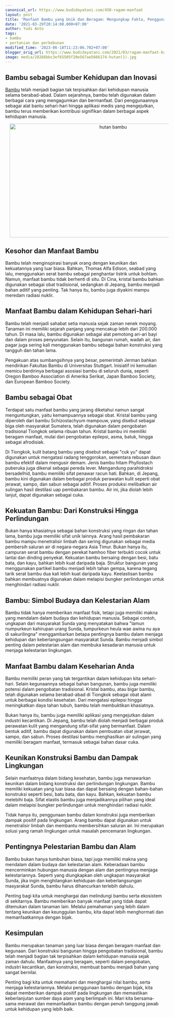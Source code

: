 ```yaml
---
canonical_url: https://www.budidayatani.com/450-ragam-manfaat
layout: post
title: 'Manfaat Bambu yang Unik dan Beragam: Mengungkap Fakta, Penggunaan, dan Keistimewaannya'
date: '2021-03-29T20:14:00.000+07:00'
author: Yudi Anto
tags:
- bambu
- pertanian dan perkebunan
modified_time: '2023-06-18T11:23:06.702+07:00'
blogger_orig_url: https://www.budidayatani.com/2021/03/ragam-manfaat-bambu-dari-waktu-ke-waktu.html
image: media/28266bbc3ef65505f20e567ae5666174-hutan(1).jpg
---
```

<h2>Bambu sebagai Sumber Kehidupan dan Inovasi</h2><p><a href="https://www.budidayatani.com/search/label/bambu">Bambu</a> telah menjadi bagian tak terpisahkan dari kehidupan manusia selama berabad-abad. Dalam sejarahnya, bambu telah digunakan dalam berbagai cara yang mengagumkan dan bermanfaat. Dari penggunaannya sebagai alat bantu sehari-hari hingga aplikasi medis yang mengejutkan, bambu terus memberikan kontribusi signifikan dalam berbagai aspek kehidupan manusia.</p><div class="separator" style="clear: both; text-align: center;"><a href="https://blogger.googleusercontent.com/img/b/R29vZ2xl/AVvXsEiSfHipRe4uITSZ8jiQfFqQ5qjS2S5b1Ds5wEB5Xb_ZskOT9TymrRiLerz_DFeSn9jCSumVrKi1fhpUgaFSIDGfElaZz3fa49VBzACCVhulZjOKN_6XHrYi2Uf4F7Z79Gq9JdQIpCWVmkUnyBKWpCJcf0GI6peBPDq-0TfdU-iSeykZrfwfe5vRC5QxEQ/s2133/hutan(1).jpg" imageanchor="1" style="margin-left: 1em; margin-right: 1em;"><img alt="hutan bambu" border="0" data-original-height="1200" data-original-width="2133" height="360" src="https://blogger.googleusercontent.com/img/b/R29vZ2xl/AVvXsEiSfHipRe4uITSZ8jiQfFqQ5qjS2S5b1Ds5wEB5Xb_ZskOT9TymrRiLerz_DFeSn9jCSumVrKi1fhpUgaFSIDGfElaZz3fa49VBzACCVhulZjOKN_6XHrYi2Uf4F7Z79Gq9JdQIpCWVmkUnyBKWpCJcf0GI6peBPDq-0TfdU-iSeykZrfwfe5vRC5QxEQ/w640-h360/hutan(1).jpg" width="640" /></a></div><h2>Kesohor dan Manfaat Bambu</h2><p>Bambu telah menginspirasi banyak orang dengan keunikan dan kekuatannya yang luar biasa. Bahkan, Thomas Alfa Edison, seabad yang lalu, menggunakan serat bambu sebagai penghantar listrik untuk bohlam. Namun, manfaat bambu tidak berhenti di situ. Di Cina, kristal bambu bahkan digunakan sebagai obat tradisional, sedangkan di Jepang, bambu menjadi bahan aditif yang penting. Tak hanya itu, bambu juga diyakini mampu meredam radiasi nuklir.</p><h2>Manfaat Bambu dalam Kehidupan Sehari-hari</h2><p>Bambu telah menjadi sahabat setia manusia sejak zaman nenek moyang. Tanaman ini memiliki sejarah panjang yang mencakup lebih dari 200.000 tahun. Di masa lalu, bambu digunakan sebagai alat pemotong ari-ari bayi dan dalam proses penyunatan. Selain itu, bangunan rumah, wadah air, dan pagar juga sering kali menggunakan bambu sebagai bahan konstruksi yang tangguh dan tahan lama.</p><p>Pengakuan atas sumbangsihnya yang besar, pemerintah Jerman bahkan mendirikan Fakultas Bambu di Universitas Stuttgart. Inisiatif ini kemudian memicu berdirinya berbagai asosiasi bambu di seluruh dunia, seperti Oregon Bamboo Association di Amerika Serikat, Japan Bamboo Society, dan European Bamboo Society.</p><h2>Bambu sebagai Obat</h2><p>Terdapat satu manfaat bambu yang jarang diketahui namun sangat menguntungkan, yaitu kemampuannya sebagai obat. Kristal bambu yang diperoleh dari bambu Schizostachyum mampouw, yang disebut sebagai biga oleh masyarakat Sumatera, telah digunakan dalam pengobatan tradisional Tiongkok selama ribuan tahun. Kristal bambu ini memiliki beragam manfaat, mulai dari pengobatan epilepsi, asma, batuk, hingga sebagai afrodisiak.</p><p>Di Tiongkok, kulit batang bambu yang disebut sebagai "cuk yu" dapat digunakan untuk mengatasi radang tenggorokan, sementara rebusan daun bambu efektif dalam mengusir demam. Jenis bambu hitam Phyllostach puberuka juga dikenal sebagai pereda lever. Mengandung parahidroksi bersadelhid, bambu memiliki sifat penawar racun hati. Bahkan, di Jepang, bambu kini digunakan dalam berbagai produk perawatan kulit seperti obat jerawat, sampo, dan sabun sebagai aditif. Proses produksi melibatkan air sulingan hasil destilasi uap pembakaran bambu. Air ini, jika diolah lebih lanjut, dapat digunakan sebagai cuka.</p><h2>Kekuatan Bambu: Dari Konstruksi Hingga Perlindungan</h2><p>Bukan hanya khasiatnya sebagai bahan konstruksi yang ringan dan tahan lama, bambu juga memiliki sifat unik lainnya. Arang hasil pembakaran bambu mampu menetralisir limbah dan sering digunakan sebagai media pembersih saluran air di negara-negara Asia Timur. Bukan hanya itu, campuran serat bambu dengan perekat hamhoo fiber terbukti cocok untuk lantai dan dinding penyekat. Kekuatan bambu bersaing dengan besi, batu bata, dan kayu, bahkan lebih kuat daripada baja. Struktur bangunan yang menggunakan partikel bambu menjadi lebih tahan gempa, karena tegang tarik serat bambu dua kali lebih kuat daripada kayu. Keelastisan bambu bahkan membuatnya digunakan dalam melapisi bungker perlindungan untuk menghindari radiasi nuklir.</p><h2>Bambu: Simbol Budaya dan Kelestarian Alam</h2><p>Bambu tidak hanya memberikan manfaat fisik, tetapi juga memiliki makna yang mendalam dalam budaya dan kehidupan manusia. Sebagai contoh, ungkapan dari masyarakat Sunda yang menyatakan bahwa "lamun numpurkeun kahirupan urang Sunda, tumpurkeun heula wae awina nu aya di sakurilingna" menggambarkan betapa pentingnya bambu dalam menjaga kehidupan dan keberlangsungan masyarakat Sunda. Bambu menjadi simbol penting dalam pelestarian alam dan membuka kesadaran manusia untuk menjaga kelestarian lingkungan.</p><h2>Manfaat Bambu dalam Keseharian Anda</h2><p>Bambu memiliki peran yang tak tergantikan dalam kehidupan kita sehari-hari. Selain kegunaannya sebagai bahan bangunan, bambu juga memiliki potensi dalam pengobatan tradisional. Kristal bambu, atau bigar bambu, telah digunakan selama berabad-abad di Tiongkok sebagai obat alami untuk berbagai kondisi kesehatan. Dari mengatasi epilepsi hingga meningkatkan daya tahan tubuh, bambu telah membuktikan khasiatnya.</p><p>Bukan hanya itu, bambu juga memiliki aplikasi yang mengejutkan dalam industri kecantikan. Di Jepang, bambu telah diolah menjadi berbagai produk perawatan kulit yang mengandung sifat-sifat yang bermanfaat. Dalam bentuk aditif, bambu dapat digunakan dalam pembuatan obat jerawat, sampo, dan sabun. Proses destilasi bambu menghasilkan air sulingan yang memiliki beragam manfaat, termasuk sebagai bahan dasar cuka.</p><h2>Keunikan Konstruksi Bambu dan Dampak Lingkungan</h2><p>Selain manfaatnya dalam bidang kesehatan, bambu juga menawarkan keunikan dalam bidang konstruksi dan perlindungan lingkungan. Bambu memiliki kekuatan yang luar biasa dan dapat bersaing dengan bahan-bahan konstruksi seperti besi, batu bata, dan kayu. Bahkan, kekuatan bambu melebihi baja. Sifat elastis bambu juga menjadikannya pilihan yang ideal dalam melapisi bungker perlindungan untuk menghindari radiasi nuklir.</p><p>Tidak hanya itu, penggunaan bambu dalam konstruksi juga memberikan dampak positif pada lingkungan. Arang bambu dapat digunakan untuk menetralisir limbah dan membantu membersihkan saluran air. Ini merupakan solusi yang ramah lingkungan untuk masalah pencemaran lingkungan.</p><h2>Pentingnya Pelestarian Bambu dan Alam</h2><p>Bambu bukan hanya tumbuhan biasa, tapi juga memiliki makna yang mendalam dalam budaya dan kelestarian alam. Keberadaan bambu mencerminkan hubungan manusia dengan alam dan pentingnya menjaga kelestariannya. Seperti yang diungkapkan oleh ungkapan masyarakat Sunda, jika ingin menghilangkan kehidupan dan keberlangsungan masyarakat Sunda, bambu harus dihancurkan terlebih dahulu.</p><p>Penting bagi kita untuk menghargai dan melindungi bambu serta ekosistem di sekitarnya. Bambu memberikan banyak manfaat yang tidak dapat ditemukan dalam tanaman lain. Melalui pemahaman yang lebih dalam tentang keunikan dan keunggulan bambu, kita dapat lebih menghormati dan memanfaatkannya dengan bijak.</p><h2>Kesimpulan</h2><p>Bambu merupakan tanaman yang luar biasa dengan beragam manfaat dan kegunaan. Dari konstruksi bangunan hingga pengobatan tradisional, bambu telah menjadi bagian tak terpisahkan dalam kehidupan manusia sejak zaman dahulu. Manfaatnya yang beragam, seperti dalam pengobatan, industri kecantikan, dan konstruksi, membuat bambu menjadi bahan yang sangat bernilai.</p><p>Penting bagi kita untuk memahami dan menghargai nilai bambu, serta menjaga kelestariannya. Melalui penggunaan bambu dengan bijak, kita dapat memberikan dampak positif pada lingkungan dan memastikan keberlanjutan sumber daya alam yang berlimpah ini. Mari kita bersama-sama merawat dan memanfaatkan bambu dengan penuh tanggung jawab untuk kehidupan yang lebih baik.</p>